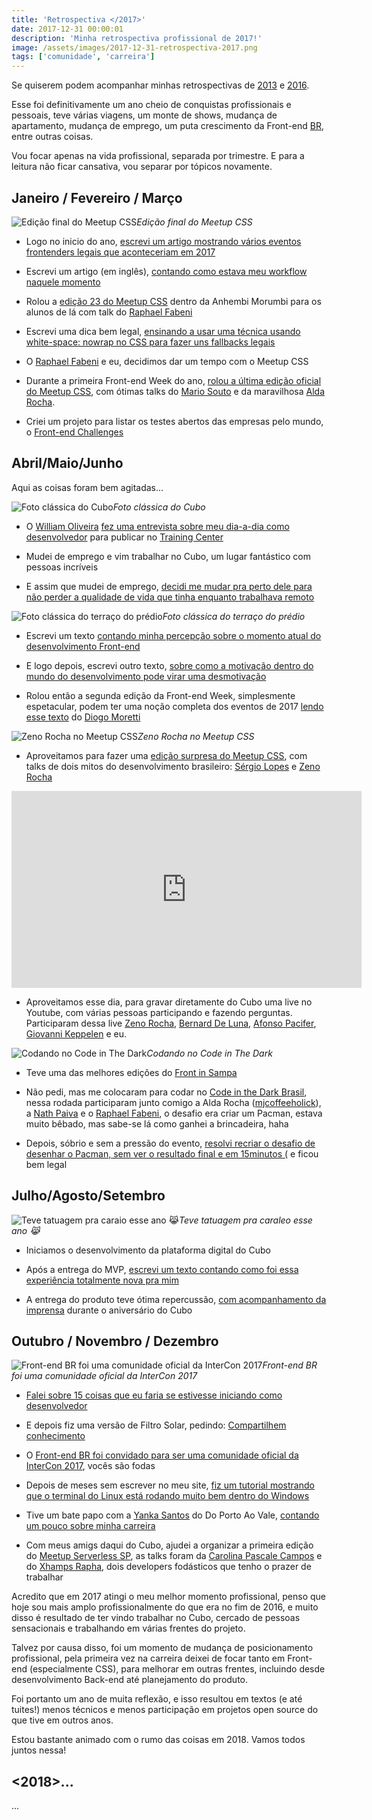 ```yaml
---
title: 'Retrospectiva </2017>'
date: 2017-12-31 00:00:01
description: 'Minha retrospectiva profissional de 2017!'
image: /assets/images/2017-12-31-retrospectiva-2017.png
tags: ['comunidade', 'carreira']
---
```


Se quiserem podem acompanhar minhas retrospectivas de [2013](/blog/retrospectiva-2013) e [2016](/blog/retrospectiva-2016).

Esse foi definitivamente um ano cheio de conquistas profissionais e pessoais, teve várias viagens, um monte de shows, mudança de apartamento, mudança de emprego, um puta crescimento da Front-end [BR](https://github.com/frontendbr), entre outras coisas.

Vou focar apenas na vida profissional, separada por trimestre. E para a leitura não ficar cansativa, vou separar por tópicos novamente.

## Janeiro / Fevereiro / Março

![Edição final do Meetup CSS](assets/meetup-css-4.png)_Edição final do Meetup CSS_

- Logo no inicio do ano, [escrevi um artigo mostrando vários eventos frontenders legais que aconteceriam em 2017](https://medium.com/felipefialho/eventos-front-end-para-ir-em-2017-em-s%C3%A3o-paulo-72c8a88428fa)

- Escrevi um artigo (em inglês), [contando como estava meu workflow naquele momento](https://medium.com/felipefialho/my-day-to-day-as-front-end-developer-in-2017-6d68b5ac2055)

- Rolou a [edição 23 do Meetup CSS](https://www.meetup.com/CSS-SP/events/237412266/) dentro da Anhembi Morumbi para os alunos de lá com talk do [Raphael Fabeni](undefined)

- Escrevi uma dica bem legal, [ensinando a usar uma técnica usando white-space: nowrap no CSS para fazer uns fallbacks legais](/blog/css-usando-white-space-nowrap-para-fallbacks-incriveis)

- O [Raphael Fabeni](undefined) e eu, decidimos dar um tempo com o Meetup CSS

- Durante a primeira Front-end Week do ano, [rolou a última edição oficial do Meetup CSS](https://www.meetup.com/CSS-SP/events/237700174/), com ótimas talks do [Mario Souto](https://twitter.com/omariosouto) e da maravilhosa [Alda Rocha](https://twitter.com/mjcoffeeholick).

- Criei um projeto para listar os testes abertos das empresas pelo mundo, o [Front-end Challenges](https://github.com/LFeh/frontend-challenges)

## Abril/Maio/Junho

Aqui as coisas foram bem agitadas...

![Foto clássica do Cubo](assets/cubo.png)_Foto clássica do Cubo_

- O [William Oliveira](undefined) [fez uma entrevista sobre meu dia-a-dia como desenvolvedor](https://medium.com/trainingcenter/como-%C3%A9-trabalhar-como-desenvolvedor-front-end-por-felipe-fialho-1e3efbadef90) para publicar no [Training Center](undefined)

- Mudei de emprego e vim trabalhar no Cubo, um lugar fantástico com pessoas incríveis

- E assim que mudei de emprego, [decidi me mudar pra perto dele para não perder a qualidade de vida que tinha enquanto trabalhava remoto](/blog/uma-reflexao-sobre-salarios-valor-hora-e-qualidade-de-vida)

![Foto clássica do terraço do prédio](assets/ap.png)_Foto clássica do terraço do prédio_

- Escrevi um texto [contando minha percepção sobre o momento atual do desenvolvimento Front-end](https://medium.com/felipefialho/o-inicio-o-fim-e-o-meio-do-desenvolvimento-front-end-dfc5a123b90f)

- E logo depois, escrevi outro texto, [sobre como a motivação dentro do mundo do desenvolvimento pode virar uma desmotivação](https://medium.com/felipefialho/a-motiva%C3%A7%C3%A3o-desmotivacional-no-mundo-do-desenvolvimento-d0a9fcd47fd1)

- Rolou então a segunda edição da Front-end Week, simplesmente espetacular, podem ter uma noção completa dos eventos de 2017 [lendo esse texto](https://medium.com/@diogomoretti/2017-o-ano-mais-intenso-da-minha-vida-dd886c334266) do [Diogo Moretti](undefined)

![Zeno Rocha no Meetup CSS](assets/meetup-css-3.png)_Zeno Rocha no Meetup CSS_

- Aproveitamos para fazer uma [edição surpresa do Meetup CSS](https://www.meetup.com/CSS-SP/events/239847887/), com talks de dois mitos do desenvolvimento brasileiro: [Sérgio Lopes](undefined) e [Zeno Rocha](undefined)

<iframe width="560" height="315" src="https://www.youtube.com/embed/aJtJHhw72YE" frameborder="0" allow="accelerometer; autoplay; encrypted-media; gyroscope; picture-in-picture" allowfullscreen></iframe>

- Aproveitamos esse dia, para gravar diretamente do Cubo uma live no Youtube, com várias pessoas participando e fazendo perguntas. Participaram dessa live [Zeno Rocha](undefined), [Bernard De Luna](undefined), [Afonso Pacifer](undefined), [Giovanni Keppelen](undefined) e eu.

![Codando no Code in The Dark](assets/code-in-the-dark.png)_Codando no Code in The Dark_

- Teve uma das melhores edições do [Front in Sampa](http://frontinsampa.com.br/)

- Não pedi, mas me colocaram para codar no [Code in the Dark Brasil](http://www.codeinthedark.com.br/), nessa rodada participaram junto comigo a Alda Rocha ([mjcoffeeholick](undefined)), a [Nath Paiva](undefined) e o [Raphael Fabeni](undefined), o desafio era criar um Pacman, estava muito bêbado, mas sabe-se lá como ganhei a brincadeira, haha

- Depois, sóbrio e sem a pressão do evento, [resolvi recriar o desafio de desenhar o Pacman, sem ver o resultado final e em 15minutos (](https://codepen.io/LFeh/pen/eRrRgm) e ficou bem legal

## Julho/Agosto/Setembro

![Teve tatuagem pra caraio esse ano 😹](assets/tattoo.png)_Teve tatuagem pra caraleo esse ano 😹_

- Iniciamos o desenvolvimento da plataforma digital do Cubo

- Após a entrega do MVP, [escrevi um texto contando como foi essa experiência totalmente nova pra mim](https://medium.com/cubo-digital/como-foi-trabalhar-no-meu-primeiro-produto-e-a-sensa%C3%A7%C3%A3o-de-entregar-o-mvp-a05a3e550358)

- A entrega do produto teve ótima repercussão, [com acompanhamento da imprensa](https://l.facebook.com/l.php?u=http%3A%2F%2Frevistapegn.globo.com%2FTecnologia%2Fnoticia%2F2017%2F09%2Fcubo-cria-plataforma-digital-para-expandir-atuacao.html&h=ATPRK4qIZKcVJ2eluIozs8eb8Yugm2zs9disW-NQaNK7dSXs0SQ3Pu-KYCJ2hLfA2YThzzI0cJItximaGOMKpeEKGj7MvhT9o5qHgNE9B5D2c1G2Fmzg1dbC6krO-gBcpWGc4eF04RQeCgqbKeZAO8v-ecNnRAvgClpRhoAo8VeGfShSMrQj1Mc4e4m0lCfmTEe8Jb5b9nEJp1WJXf98oC2TLHV1OvkdeMK5pZlMUn0QhgLlJgERPYQu7rJC_nWVq_-Plll6aJQVIGyStaxH6FxodxqCOkcZKy1Jl5wcIQqLJXvh_EY) durante o aniversário do Cubo

## Outubro / Novembro / Dezembro

![Front-end BR foi uma comunidade oficial da InterCon 2017](assets/frontend-br-2.png)_Front-end BR foi uma comunidade oficial da InterCon 2017_

- [Falei sobre 15 coisas que eu faria se estivesse iniciando como desenvolvedor](https://medium.com/felipefialho/15-coisas-que-faria-se-estivesse-iniciando-minha-carreira-como-desenvolvedor-9fdd0c17b473)

- E depois fiz uma versão de Filtro Solar, pedindo: [Compartilhem conhecimento](https://medium.com/felipefialho/desenvolvedoras-e-desenvolvedores-do-meu-brasil-compartilhem-conhecimento-cff5f13d6a67)

- O [Front-end BR foi convidado para ser uma comunidade oficial da InterCon 2017](https://github.com/frontendbr/forum/issues/777), vocês são fodas

- Depois de meses sem escrever no meu site, [fiz um tutorial mostrando que o terminal do Linux está rodando muito bem dentro do Windows](/blog/usando-o-terminal-do-linux-no-windows)

- Tive um bate papo com a [Yanka Santos](undefined) do Do Porto Ao Vale, [contando um pouco sobre minha carreira](https://soundcloud.com/yankasantos/dvp05-felipe-fialho?in=yankasantos%2Fsets%2Fdoportoaovale)

- Com meus amigs daqui do Cubo, ajudei a organizar a primeira edição do [Meetup Serverless SP](https://github.com/cubonetwork/meetup-serverless-sp), as talks foram da [Carolina Pascale Campos](undefined) e do [Xhamps Rapha](undefined), dois developers fodásticos que tenho o prazer de trabalhar

Acredito que em 2017 atingi o meu melhor momento profissional, penso que hoje sou mais amplo profissionalmente do que era no fim de 2016, e muito disso é resultado de ter vindo trabalhar no Cubo, cercado de pessoas sensacionais e trabalhando em várias frentes do projeto.

Talvez por causa disso, foi um momento de mudança de posicionamento profissional, pela primeira vez na carreira deixei de focar tanto em Front-end (especialmente CSS), para melhorar em outras frentes, incluindo desde desenvolvimento Back-end até planejamento do produto.

Foi portanto um ano de muita reflexão, e isso resultou em textos (e até tuites!) menos técnicos e menos participação em projetos open source do que tive em outros anos.

Estou bastante animado com o rumo das coisas em 2018. Vamos todos juntos nessa!

## <2018>...

...
